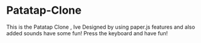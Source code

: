 # Patatap-Clone
This is the Patatap Clone , Ive Designed by using paper.js features and also added sounds have some fun!
Press the keyboard and have fun!

